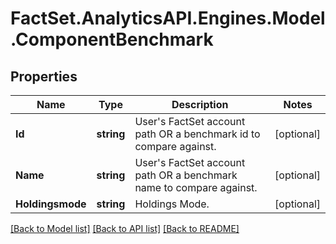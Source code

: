 # FactSet.AnalyticsAPI.Engines.Model.ComponentBenchmark

## Properties

Name | Type | Description | Notes
------------ | ------------- | ------------- | -------------
**Id** | **string** | User&#39;s FactSet account path OR a benchmark id to compare against. | [optional] 
**Name** | **string** | User&#39;s FactSet account path OR a benchmark name to compare against. | [optional] 
**Holdingsmode** | **string** | Holdings Mode. | [optional] 

[[Back to Model list]](../README.md#documentation-for-models) [[Back to API list]](../README.md#documentation-for-api-endpoints) [[Back to README]](../README.md)

